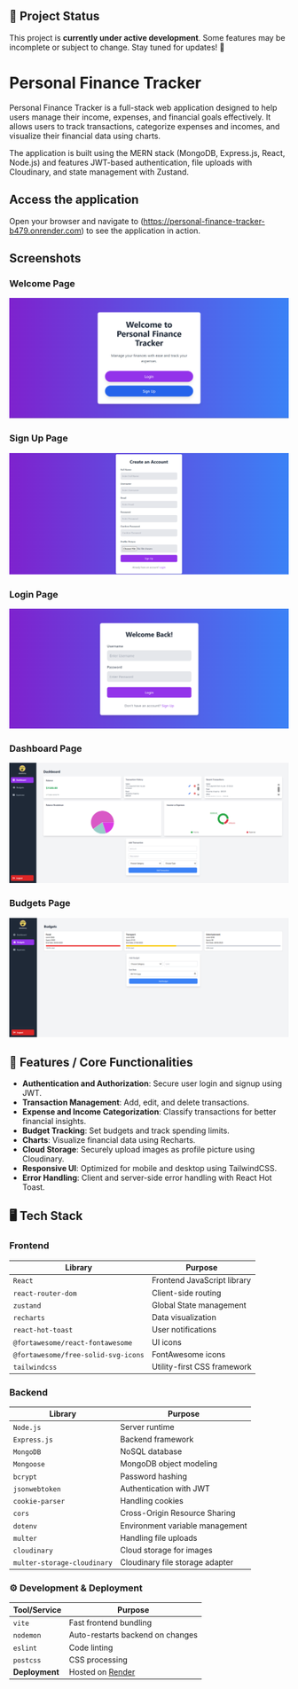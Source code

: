 ## 🚧 Project Status  

This project is **currently under active development**. Some features may be incomplete or subject to change. Stay tuned for updates! 🚀  

# Personal Finance Tracker 

Personal Finance Tracker is a full-stack web application designed to help users manage their income, expenses, and financial goals effectively. It allows users to track transactions, categorize expenses and incomes, and visualize their financial data using charts.

The application is built using the MERN stack (MongoDB, Express.js, React, Node.js) and features JWT-based authentication, file uploads with Cloudinary, and state management with Zustand.

## Access the application

Open your browser and navigate to (https://personal-finance-tracker-b479.onrender.com) to see the application in action.

## Screenshots

### Welcome Page
![Welcome-Page](https://github.com/Shenkito/personal-finance-tracker/blob/main/app-screenshots/Welcome-Page.png?raw=true)

### Sign Up Page
![SignUp-Page](https://github.com/Shenkito/personal-finance-tracker/blob/main/app-screenshots/SignUp-Page.png?raw=true)

### Login Page
![Login-Page](https://github.com/Shenkito/personal-finance-tracker/blob/main/app-screenshots/Login-Page.png?raw=true)

### Dashboard Page
![Dashboard-Page](https://github.com/Shenkito/personal-finance-tracker/blob/main/app-screenshots/Dashboard-Page.png?raw=true)

### Budgets Page
![Budgets-Page](https://github.com/Shenkito/personal-finance-tracker/blob/main/app-screenshots/Budgets-Page.png?raw=true)

## 🌟 Features / Core Functionalities

- **Authentication and Authorization**: Secure user login and signup using JWT.
- **Transaction Management**: Add, edit, and delete transactions.
- **Expense and Income Categorization**: Classify transactions for better financial insights.
- **Budget Tracking**: Set budgets and track spending limits.
- **Charts**: Visualize financial data using Recharts.
- **Cloud Storage**: Securely upload images as profile picture using Cloudinary.
- **Responsive UI**: Optimized for mobile and desktop using TailwindCSS.
- **Error Handling**: Client and server-side error handling with React Hot Toast.

## 🖥️ Tech Stack  

### Frontend  
| Library | Purpose |
|---------|---------|
| `React` | Frontend JavaScript library |
| `react-router-dom` | Client-side routing |
| `zustand` | Global State management |
| `recharts` | Data visualization |
| `react-hot-toast` | User notifications |
| `@fortawesome/react-fontawesome` | UI icons |
| `@fortawesome/free-solid-svg-icons` | FontAwesome icons |
| `tailwindcss` | Utility-first CSS framework |

### Backend  
| Library | Purpose |
|---------|---------|
| `Node.js` | Server runtime |
| `Express.js` | Backend framework |
| `MongoDB` | NoSQL database |
| `Mongoose` | MongoDB object modeling |
| `bcrypt` | Password hashing |
| `jsonwebtoken` | Authentication with JWT |
| `cookie-parser` | Handling cookies |
| `cors` | Cross-Origin Resource Sharing |
| `dotenv` | Environment variable management |
| `multer` | Handling file uploads |
| `cloudinary` | Cloud storage for images |
| `multer-storage-cloudinary` | Cloudinary file storage adapter |

### ⚙️ Development & Deployment  
| Tool/Service | Purpose |
|--------------|---------|
| `vite` | Fast frontend bundling |
| `nodemon` | Auto-restarts backend on changes |
| `eslint` | Code linting |
| `postcss` | CSS processing |
| **Deployment** | Hosted on [Render](https://render.com/) |
